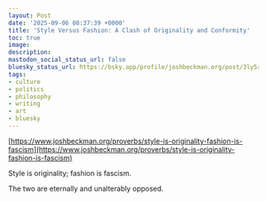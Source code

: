 ```yaml
---
layout: Post
date: '2025-09-06 08:37:39 +0000'
title: 'Style Versus Fashion: A Clash of Originality and Conformity'
toc: true
image:
description:
mastodon_social_status_url: false
bluesky_status_url: https://bsky.app/profile/joshbeckman.org/post/3ly5rizyhwr2p
tags:
- culture
- politics
- philosophy
- writing
- art
- bluesky
---
```


[https://www.joshbeckman.org/proverbs/style-is-originality-fashion-is-fascism](https://www.joshbeckman.org/proverbs/style-is-originality-fashion-is-fascism)

Style is originality; fashion is fascism.

The two are eternally and unalterably opposed.
